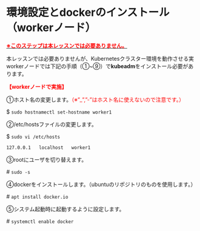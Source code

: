# 環境設定とdockerのインストール（workerノード）  
<u>**<span style="color: red; ">※このステップは本レッスンでは必要ありません。</span>**</u>

本レッスンでは必要ありませんが、Kubernetesクラスター環境を動作させる実workerノードでは下記の手順（①~⑨）で**kubeadm**をインストール必要があります。

**<span style="color: red; ">【workerノードで実施】</span>**  

①ホスト名の変更します。<span style="color: red; ">（※”_”,”-”はホスト名に使えないので注意です。）</span>  

$ `sudo hostnamectl set-hostname worker1`  

②/etc/hostsファイルの変更します。

$ `sudo vi /etc/hosts`  
```
127.0.0.1   localhost   worker1
```

③rootにユーザを切り替えます。  

\# `sudo -s`  

④dockerをインストールします。（ubuntuのリポジトリのものを使用します。）  

\# `apt install docker.io`  

⑤システム起動時に起動するように設定します。  

\# `systemctl enable docker`  

